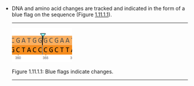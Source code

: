 

-   DNA and amino acid changes are tracked and indicated in the form of
    a blue flag on the sequence (Figure [1.11.1.1](#x1-55001r1)).

    ------------------------------------------------------------------------

    <div class="figure">

    <span id="x1-55001r1"></span>
    ![PIC](../../../pictures/track_changes_screenshots/blue_flag.png)
    <div class="caption">

    <span class="id">Figure 1.11.1.1: </span><span class="content">Blue
    flags indicate changes.</span>

    </div>

    </div>

    ------------------------------------------------------------------------
